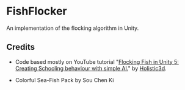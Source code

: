 # FishFlocker
An implementation of the flocking algorithm in Unity.

## Credits

* Code based mostly on YouTube tutorial "[Flocking Fish in Unity 5: Creating Schooling behaviour with simple AI.](https://www.youtube.com/watch?v=eMpI1eCsIyM)" by [Holistic3d](https://www.youtube.com/channel/UCp_SOgsRYdLfIEWLjM62ZJg).

* Colorful Sea-Fish Pack by Sou Chen Ki
